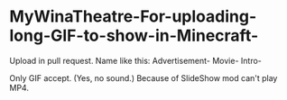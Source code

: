 # MyWinaTheatre-For-uploading-long-GIF-to-show-in-Minecraft-

Upload in pull request.
Name like this:
Advertisement-<name>
Movie-<name>
Intro-<name>

Only GIF accept. (Yes, no sound.)
Because of SlideShow mod can't play MP4.
